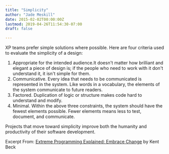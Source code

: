 ```yaml
---
title: "Simplicity"
author: "Jade Meskill"
date: 2015-02-02T00:00:00Z
lastmod: 2019-04-26T11:54:30-07:00
draft: false

---
```


XP teams prefer simple solutions where possible. Here are four criteria used to evaluate the simplicity of a design:


1.  Appropriate for the intended audience.It doesn&#39;t matter how brilliant and elegant a piece of design is; if the people who need to work with it don&#39;t understand it, it isn&#39;t simple for them.
2.  Communicative. Every idea that needs to be communicated is represented in the system. Like words in a vocabulary, the elements of the system communicate to future readers.
3.  Factored. Duplication of logic or structure makes code hard to understand and modify.
4.  Minimal. Within the above three constraints, the system should have the fewest elements possible. Fewer elements means less to test, document, and communicate.


Projects that move toward simplicity improve both the humanity and productivity of their software development.  

Excerpt From: [Extreme Programming Explained: Embrace Change](https://www.goodreads.com/book/show/67833.Extreme_Programming_Explained?from_search=true) by Kent Beck
